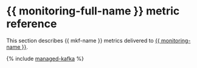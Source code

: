 # {{ monitoring-full-name }} metric reference

This section describes {{ mkf-name }} metrics delivered to [{{ monitoring-name }}](../monitoring/).

{% include [managed-kafka](../_includes/monitoring/metrics-ref/managed-kafka.md) %}